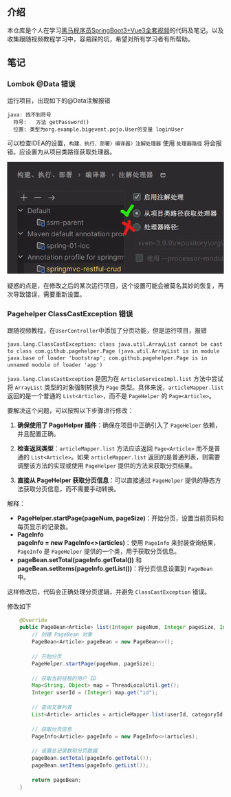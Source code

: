## 介绍

本仓库是个人在学习[黑马程序员SpringBoot3+Vue3全套视频](https://www.bilibili.com/video/BV14z4y1N7pg/?share_source=copy_web&vd_source=b91af0127331bb4444b9388984a23393)的代码及笔记。以及收集跟随视频教程学习中，容易踩的坑，希望对所有学习者有所帮助。

## 笔记

### Lombok @Data 错误

运行项目，出现如下的@Data注解报错

```shell
java: 找不到符号
  符号:   方法 getPassword()
  位置: 类型为org.example.bigevent.pojo.User的变量 loginUser
```

可以检查IDEA的设置，`构建、执行、部署〉编译器〉注解处理器` 使用 `处理器路径` 将会报错。应设置为从项目类路径获取处理器。

![img.png](assets/img.png)

疑惑的点是，在修改之后的某次运行项目，这个设置可能会被莫名其妙的恢复，再次导致错误，需要重新设置。

### Pagehelper ClassCastException 错误

跟随视频教程，在`UserController`中添加了分页功能，但是运行项目，报错

```shell
java.lang.ClassCastException: class java.util.ArrayList cannot be cast to class com.github.pagehelper.Page (java.util.ArrayList is in module java.base of loader 'bootstrap'; com.github.pagehelper.Page is in unnamed module of loader 'app')
```

`java.lang.ClassCastException` 是因为在 `ArticleServiceImpl.list` 方法中尝试将 `ArrayList` 类型的对象强制转换为 `Page` 类型。具体来说，`articleMapper.list` 返回的是一个普通的 `List<Article>`，而不是 `PageHelper` 的 `Page<Article>`。

要解决这个问题，可以按照以下步骤进行修改：

1. **确保使用了 PageHelper 插件**：确保在项目中正确引入了 `PageHelper` 依赖，并且配置正确。

2. **检查返回类型**：`articleMapper.list` 方法应该返回 `Page<Article>` 而不是普通的 `List<Article>`。如果 `articleMapper.list` 返回的是普通列表，则需要调整该方法的实现或使用 `PageHelper` 提供的方法来获取分页结果。

3. **直接从 PageHelper 获取分页信息**：可以直接通过 `PageHelper` 提供的静态方法获取分页信息，而不需要手动转换。


解释：
- **PageHelper.startPage(pageNum, pageSize)**：开始分页，设置当前页码和每页显示的记录数。
- **PageInfo<Article> pageInfo = new PageInfo<>(articles)**：使用 `PageInfo` 来封装查询结果，`PageInfo` 是 `PageHelper` 提供的一个类，用于获取分页信息。
- **pageBean.setTotal(pageInfo.getTotal())** 和 **pageBean.setItems(pageInfo.getList())**：将分页信息设置到 `PageBean` 中。

这样修改后，代码会正确处理分页逻辑，并避免 `ClassCastException` 错误。

修改如下

```java
    @Override
    public PageBean<Article> list(Integer pageNum, Integer pageSize, Integer categoryId, String state) {
        // 创建 PageBean 对象
        PageBean<Article> pageBean = new PageBean<>();

        // 开始分页
        PageHelper.startPage(pageNum, pageSize);

        // 获取当前线程的用户 ID
        Map<String, Object> map = ThreadLocalUtil.get();
        Integer userId = (Integer) map.get("id");

        // 查询文章列表
        List<Article> articles = articleMapper.list(userId, categoryId, state);

        // 获取分页信息
        PageInfo<Article> pageInfo = new PageInfo<>(articles);

        // 设置总记录数和分页数据
        pageBean.setTotal(pageInfo.getTotal());
        pageBean.setItems(pageInfo.getList());

        return pageBean;
    }
```